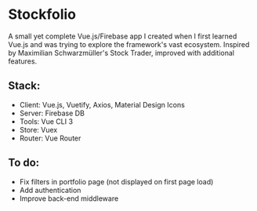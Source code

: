 # Stockfolio
A small yet complete Vue.js/Firebase app I created when I first learned Vue.js and was trying to explore the framework's vast ecosystem. Inspired by Maximilian Schwarzmüller's Stock Trader, improved with additional features.

## Stack:
- Client: Vue.js, Vuetify, Axios, Material Design Icons
- Server: Firebase DB
- Tools: Vue CLI 3
- Store: Vuex
- Router: Vue Router

## To do:
- Fix filters in portfolio page (not displayed on first page load)
- Add authentication
- Improve back-end middleware
